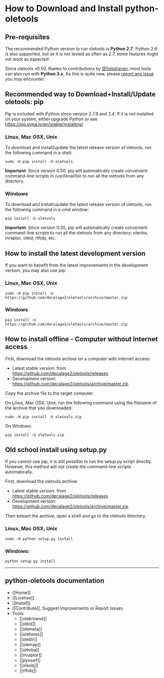 How to Download and Install python-oletools
===========================================

Pre-requisites
--------------

The recommended Python version to run oletools is **Python 2.7**.
Python 2.6 is also supported, but as it is not tested as often as 2.7, some features
might not work as expected.

Since oletools v0.50, thanks to contributions by [@Sebdraven](https://twitter.com/Sebdraven),
most tools can also run with **Python 3.x**. As this is quite new, please
[report any issue]((https://github.com/decalage2/oletools/issues)) you may encounter.



Recommended way to Download+Install/Update oletools: pip
--------------------------------------------------------

Pip is included with Python since version 2.7.9 and 3.4. If it is not installed on your
system, either upgrade Python or see https://pip.pypa.io/en/stable/installing/

### Linux, Mac OSX, Unix

To download and install/update the latest release version of oletools,
run the following command in a shell:

```text
sudo -H pip install -U oletools
```

**Important**: Since version 0.50, pip will automatically create convenient command-line scripts
in /usr/local/bin to run all the oletools from any directory.

### Windows

To download and install/update the latest release version of oletools,
run the following command in a cmd window:

```text
pip install -U oletools
```

**Important**: Since version 0.50, pip will automatically create convenient command-line scripts
to run all the oletools from any directory: olevba, mraptor, oleid, rtfobj, etc.


How to install the latest development version
---------------------------------------------

If you want to benefit from the latest improvements in the development version,
you may also use pip:

### Linux, Mac OSX, Unix

```text
sudo -H pip install -U https://github.com/decalage2/oletools/archive/master.zip
```

### Windows

```text
pip install -U https://github.com/decalage2/oletools/archive/master.zip
```

How to install offline - Computer without Internet access
---------------------------------------------------------

First, download the oletools archive on a computer with Internet access:
* Latest stable version: from https://github.com/decalage2/oletools/releases
* Development version: https://github.com/decalage2/oletools/archive/master.zip

Copy the archive file to the target computer.

On Linux, Mac OSX, Unix, run the following command using the filename of the
archive that you downloaded:

```text
sudo -H pip install -U oletools.zip
```

On Windows:

```text
pip install -U oletools.zip
```


Old school install using setup.py
---------------------------------

If you cannot use pip, it is still possible to run the setup.py script
directly. However, this method will not create the command-line scripts
automatically.

First, download the oletools archive:
* Latest stable version: from https://github.com/decalage2/oletools/releases
* Development version: https://github.com/decalage2/oletools/archive/master.zip

Then extract the archive, open a shell and go to the oletools directory.

### Linux, Mac OSX, Unix

```text
sudo -H python setup.py install
```

### Windows:

```text
python setup.py install
```


--------------------------------------------------------------------------

python-oletools documentation
-----------------------------

- [[Home]]
- [[License]]
- [[Install]]
- [[Contribute]], Suggest Improvements or Report Issues
- Tools:
	- [[olebrowse]]
	- [[oleid]]
	- [[olemeta]]
	- [[oletimes]]
	- [[oledir]]
	- [[olemap]]
	- [[olevba]]
	- [[mraptor]]
	- [[pyxswf]]
	- [[oleobj]]
	- [[rtfobj]]
